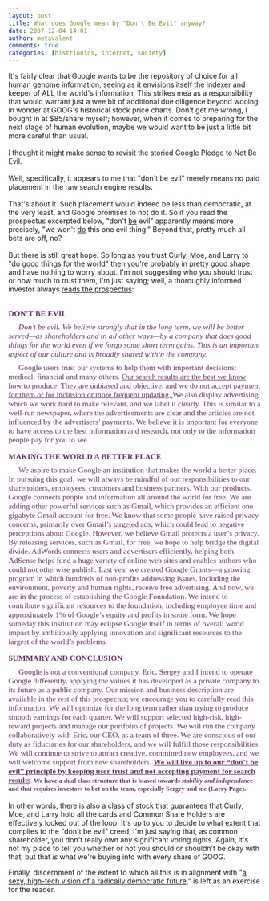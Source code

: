 ```yaml
---
layout: post
title: What does Google mean by "Don't Be Evil" anyway?
date: 2007-12-04 14:01
author: metavalent
comments: true
categories: [histrionics, internet, society]
---
```

It's fairly clear that Google wants to be the repository of choice for all human genome information, seeing as it envisions itself the indexer and keeper of ALL the world's information. This strikes mea as a responsibility that would warrant just a wee bit of additional due diligence beyond wooing in wonder at GOOG's historical stock price charts. Don't get me wrong, I bought in at $85/share myself; however, when it comes to preparing for the next stage of human evolution, maybe we would want to be just a little bit more careful than usual.<br /><br />I thought it might make sense to revisit the storied Google Pledge to Not Be Evil.<br /><br />Well, specifically, it appears to me that "don't be evil" merely means no paid placement in the raw search engine results. <br /><br />That's about it. Such placement would indeed be less than democratic, at the very least, and Google promises to not do it. So if you read the prospectus excerpted below, "don't <u>be</u> evil" apparently means more precisely, "we won't <u>do</u> this one evil thing." Beyond that, pretty much all bets are off, no? <br /><br />But there is still great hope. So long as you trust Curly, Moe, and Larry to "do good things for the world" then you're probably in pretty good shape and have nothing to worry about. I'm not suggesting who you should trust or how much to trust them, I'm just saying; well, a thoroughly informed investor always <a href="http://sec.gov/Archives/edgar/data/1288776/000119312504143377/d424b4.htm">reads the prospectus</a>:<br /><br /> <p style="margin-top:0;margin-bottom:0;"><font color="#663366"><big><font face="Times New Roman" size="2"><big><b>DON’T BE EVIL</b><b> </b></big></font></big></font></p> <p style="margin-top:0;margin-bottom:-6px;"><font color="#663366"><big><font size="1"><big>&nbsp;</big></font></big></font></p> <p style="margin-top:0;margin-bottom:0;text-indent:4%;"><font color="#663366"><big><font face="Times New Roman" size="2"><big><i>Don’t be evil. We believe strongly that in the long term, we will be better served—as shareholders and in all other ways—by a company that does good things for the world even if we forgo some short term gains. This is an important aspect of our culture and is broadly shared within the company. </i></big></font></big></font></p> <p style="margin-top:0;margin-bottom:-6px;"><font color="#663366"><big><font size="1"><big>&nbsp;</big></font></big></font></p> <p style="margin-top:0;margin-bottom:0;text-indent:4%;"><font color="#663366"><big><font face="Times New Roman" size="2"><big>Google users trust our systems to help them with important decisions: medical, financial and many others. <u>Our search results are the best we know how to produce. They are unbiased and objective, and we do not accept payment for them or for inclusion or more frequent updating. </u>We also display advertising, which we work hard to make relevant, and we label it clearly. This is similar to a well-run newspaper, where the advertisements are clear and the articles are not influenced by the advertisers’ payments. We believe it is important for everyone to have access to the best information and research, not only to the information people pay for you to see. </big></font></big></font></p> <p style="margin-top:0;margin-bottom:0;"><font color="#663366"><big><font size="1"><big>&nbsp;</big></font></big></font></p> <p style="margin-top:0;margin-bottom:0;"><font color="#663366"><big><font face="Times New Roman" size="2"><big><b>MAKING THE WORLD A BETTER PLACE</b><b> </b></big></font></big></font></p> <p style="margin-top:0;margin-bottom:-6px;"><font color="#663366"><big><font size="1"><big>&nbsp;</big></font></big></font></p> <p style="margin-top:0;margin-bottom:0;text-indent:4%;"><font color="#663366"><big><font face="Times New Roman" size="2"><big>We aspire to make Google an institution that makes the world a better place. In pursuing this goal, we will always be mindful of our responsibilities to our shareholders, employees, customers and business partners. With our products, Google connects people and information all around the world for free. We are adding other powerful services such as Gmail, which provides an efficient one gigabyte Gmail account for free. We know that some people have raised privacy concerns, primarily over Gmail’s targeted ads, which could lead to negative perceptions about Google. However, we believe Gmail protects a user’s privacy. By releasing services, such as Gmail, for free, we hope to help bridge the digital divide. AdWords connects users and advertisers efficiently, helping both. AdSense helps fund a huge variety of online web sites and enables authors who could not otherwise publish. Last year we created Google Grants—a growing program in which hundreds of non-profits addressing issues, including the environment, poverty and human rights, receive free advertising. And now, we are in the process of establishing the Google Foundation. We intend to contribute significant resources to the foundation, including employee time and approximately 1% of Google’s equity and profits in some form. We hope someday this institution may eclipse Google itself in terms of overall world impact by ambitiously applying innovation and significant resources to the largest of the world’s problems. </big></font></big></font></p> <p style="margin-top:0;margin-bottom:0;"><font color="#663366"><big><font size="1"><big>&nbsp;</big></font></big></font></p> <p style="margin-top:0;margin-bottom:0;"><font color="#663366"><big><font face="Times New Roman" size="2"><big><b>SUMMARY AND CONCLUSION</b><b> </b></big></font></big></font></p> <p style="margin-top:0;margin-bottom:-6px;"><font color="#663366"><big><font size="1"><big>&nbsp;</big></font></big></font></p> <p style="margin-top:0;margin-bottom:0;text-indent:4%;"><font color="#663366"><big><font face="Times New Roman" size="2"><big>Google is not a conventional company. Eric, Sergey and I intend to operate Google differently, applying the values it has developed as a private company to its future as a public company. Our mission and business description are available in the rest of this prospectus; we encourage you to carefully read this information. We will optimize for the long term rather than trying to produce smooth earnings for each quarter. We will support selected high-risk, high-reward projects and manage our portfolio of projects. We will run the company collaboratively with Eric, our CEO, as a team of three. We are conscious of our duty as fiduciaries for our shareholders, and we will fulfill those responsibilities. We will continue to strive to attract creative, committed new employees, and we will welcome support from new shareholders. </big><big><u><b>We will live up to our “don’t be evil” principle by keeping user trust and not accepting payment for search results</b></u></big>. <b>We have a dual class structure that is biased towards <i>stability and independence</i> and that re</b><b>quires investors to bet on the team, especially Sergey and me (Larry Page).</b></font></big></font></p><br />In other words, there is also a class of stock that guarantees that Curly, Moe, and Larry hold all the cards and Common Share Holders are effectively locked out of the loop. It's up to you to decide to what extent that complies to the "don't be evil" creed, I'm just saying that, as common shareholder, you don't really own any significant voting rights. Again, it's not my place to tell you whether or not you should or shouldn't be okay with that, but that <i>is</i> what we're buying into with every share of GOOG. 

Finally, discernment of the extent to which all this is in alignment with "<a href="http://www.ieet.org/index.php/IEET/csr">a sexy, high-tech vision of a radically democratic future</a>," is left as an exercise for the reader.
